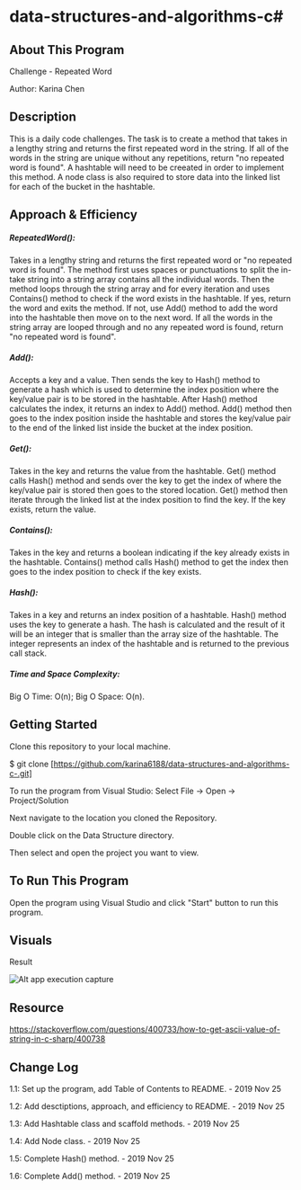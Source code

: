 # data-structures-and-algorithms-c#

## About This Program
Challenge - Repeated Word

Author: Karina Chen

## Description
This is a daily code challenges. The task is to create a method that takes in a lengthy string and returns the first repeated word in the string. If all of the words in the string are unique without any repetitions, return "no repeated word is found". A hashtable will need to be creeated in order to implement this method. A node class is also required to store data into the linked list for each of the bucket in the hashtable.
 
## Approach & Efficiency
##### RepeatedWord():
Takes in a lengthy string and returns the first repeated word or "no repeated word is found". The method first uses spaces or punctuations to split the in-take string into a string array contains all the individual words. Then the method loops through the string array and for every iteration and uses Contains() method to check if the word exists in the hashtable. If yes, return the word and exits the method. If not, use Add() method to add the word into the hashtable then move on to the next word. If all the words in the string array are looped through and no any repeated word is found, return "no repeated word is found".

##### Add():
Accepts a key and a value. Then sends the key to Hash() method to generate a hash which is used to determine the index position where the key/value pair is to be stored in the hashtable. After Hash() method calculates the index, it returns an index to Add() method. Add() method then goes to the index position inside the hashtable and stores the key/value pair to the end of the linked list inside the bucket at the index position.

##### Get():
Takes in the key and returns the value from the hashtable. Get() method calls Hash() method and sends over the key to get the index of where the key/value pair is stored then goes to the stored location. Get() method then iterate through the linked list at the index position to find the key. If the key exists, return the value.

##### Contains():
Takes in the key and returns a boolean indicating if the key already exists in the hashtable. Contains() method calls Hash() method to get the index then goes to the index position to check if the key exists.

##### Hash():
Takes in a key and returns an index position of a hashtable. Hash() method uses the key to generate a hash. The hash is calculated and the result of it will be an integer that is smaller than the array size of the hashtable. The integer represents an index of the hashtable and is returned to the previous call stack.

##### Time and Space Complexity:
Big O Time: O(n); Big O Space: O(n).

## Getting Started
Clone this repository to your local machine.

$ git clone [https://github.com/karina6188/data-structures-and-algorithms-c-.git]

To run the program from Visual Studio:
Select File -> Open -> Project/Solution

Next navigate to the location you cloned the Repository.

Double click on the Data Structure directory.

Then select and open the project you want to view.

## To Run This Program
Open the program using Visual Studio and click "Start" button to run this program.

## Visuals

Result

![Alt app execution capture](/Assets/.JPG)

## Resource
https://stackoverflow.com/questions/400733/how-to-get-ascii-value-of-string-in-c-sharp/400738

## Change Log

1.1: Set up the program, add Table of Contents to README. - 2019 Nov 25

1.2: Add desctiptions, approach, and efficiency to README. - 2019 Nov 25

1.3: Add Hashtable class and scaffold methods. - 2019 Nov 25

1.4: Add Node class. - 2019 Nov 25

1.5: Complete Hash() method. - 2019 Nov 25

1.6: Complete Add() method. - 2019 Nov 25